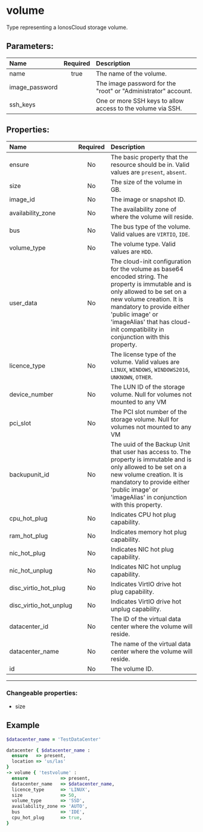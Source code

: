 # volume

Type representing a IonosCloud storage volume.

## Parameters:

| Name | Required | Description |
| :--- | :-: | :--- |
| name | true | The name of the volume.   |
| image_password |  | The image password for the "root" or "Administrator" account.   |
| ssh_keys |  | One or more SSH keys to allow access to the volume via SSH.   |

## Properties:

| Name | Required | Description |
| :--- | :-: | :--- |
| ensure | No | The basic property that the resource should be in.  Valid values are `present`, `absent`.  |
| size | No | The size of the volume in GB.   |
| image_id | No | The image or snapshot ID.   |
| availability_zone | No | The availability zone of where the volume will reside.   |
| bus | No | The bus type of the volume.  Valid values are `VIRTIO`, `IDE`.  |
| volume_type | No | The volume type.  Valid values are `HDD`.  |
| user_data | No | The cloud-init configuration for the volume as base64 encoded string. The property is immutable and is only allowed to be set on a new volume creation. It is mandatory to provide either 'public image' or 'imageAlias' that has cloud-init compatibility in conjunction with this property.   |
| licence_type | No | The license type of the volume.  Valid values are `LINUX`, `WINDOWS`, `WINDOWS2016`, `UNKNOWN`, `OTHER`.  |
| device_number | No | The LUN ID of the storage volume. Null for volumes not mounted to any VM   |
| pci_slot | No | The PCI slot number of the storage volume. Null for volumes not mounted to any VM   |
| backupunit_id | No | The uuid of the Backup Unit that user has access to. The property is immutable and is only allowed to be set on a new volume creation. It is mandatory to provide either 'public image' or 'imageAlias' in conjunction with this property.   |
| cpu_hot_plug | No | Indicates CPU hot plug capability.   |
| ram_hot_plug | No | Indicates memory hot plug capability.   |
| nic_hot_plug | No | Indicates NIC hot plug capability.   |
| nic_hot_unplug | No | Indicates NIC hot unplug capability.   |
| disc_virtio_hot_plug | No | Indicates VirtIO drive hot plug capability.   |
| disc_virtio_hot_unplug | No | Indicates VirtIO drive hot unplug capability.   |
| datacenter_id | No | The ID of the virtual data center where the volume will reside.   |
| datacenter_name | No | The name of the virtual data center where the volume will reside.   |
| id | No | The volume ID.   |
***


### Changeable properties:

* size


## Example

```ruby
$datacenter_name = 'TestDataCenter'

datacenter { $datacenter_name :
  ensure   => present,
  location => 'us/las'
}
-> volume { 'testvolume' :
  ensure            => present,
  datacenter_name   => $datacenter_name,
  licence_type      => 'LINUX',
  size              => 50,
  volume_type       => 'SSD',
  availability_zone => 'AUTO',
  bus               => 'IDE',
  cpu_hot_plug      => true,
}

```
